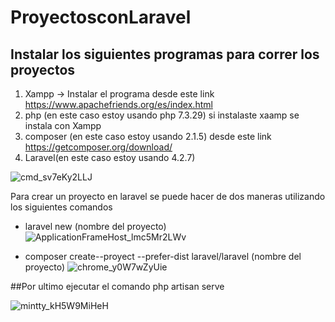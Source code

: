 
# ProyectosconLaravel

## Instalar los siguientes programas para correr los proyectos

1)  Xampp -> Instalar el programa desde este link https://www.apachefriends.org/es/index.html
3)  php (en este caso estoy usando php 7.3.29)  si instalaste xaamp se instala con Xampp  
4)  composer (en este caso estoy usando 2.1.5) desde este link https://getcomposer.org/download/
5) Laravel(en este caso estoy usando 4.2.7)

![cmd_sv7eKy2LLJ](https://user-images.githubusercontent.com/17895688/129987263-c2f1c753-d0c9-426b-8801-2b8185626b5b.png)

Para crear un proyecto en laravel se puede hacer de dos maneras utilizando los siguientes comandos

- laravel new (nombre del proyecto)
   ![ApplicationFrameHost_lmc5Mr2LWv](https://user-images.githubusercontent.com/17895688/129988281-604e4115-607d-4f93-8d05-4fc5d4660c53.png)
   
- composer create--proyect --prefer-dist laravel/laravel (nombre del proyecto)
![chrome_y0W7wZyUie](https://user-images.githubusercontent.com/17895688/129988660-5b9c2739-541e-48cc-9932-55c948e27f8f.png)

##Por ultimo ejecutar el comando 
php artisan serve


![mintty_kH5W9MiHeH](https://user-images.githubusercontent.com/17895688/129988929-8a5349d0-9e83-4f98-92aa-a35a33570c2c.png)

